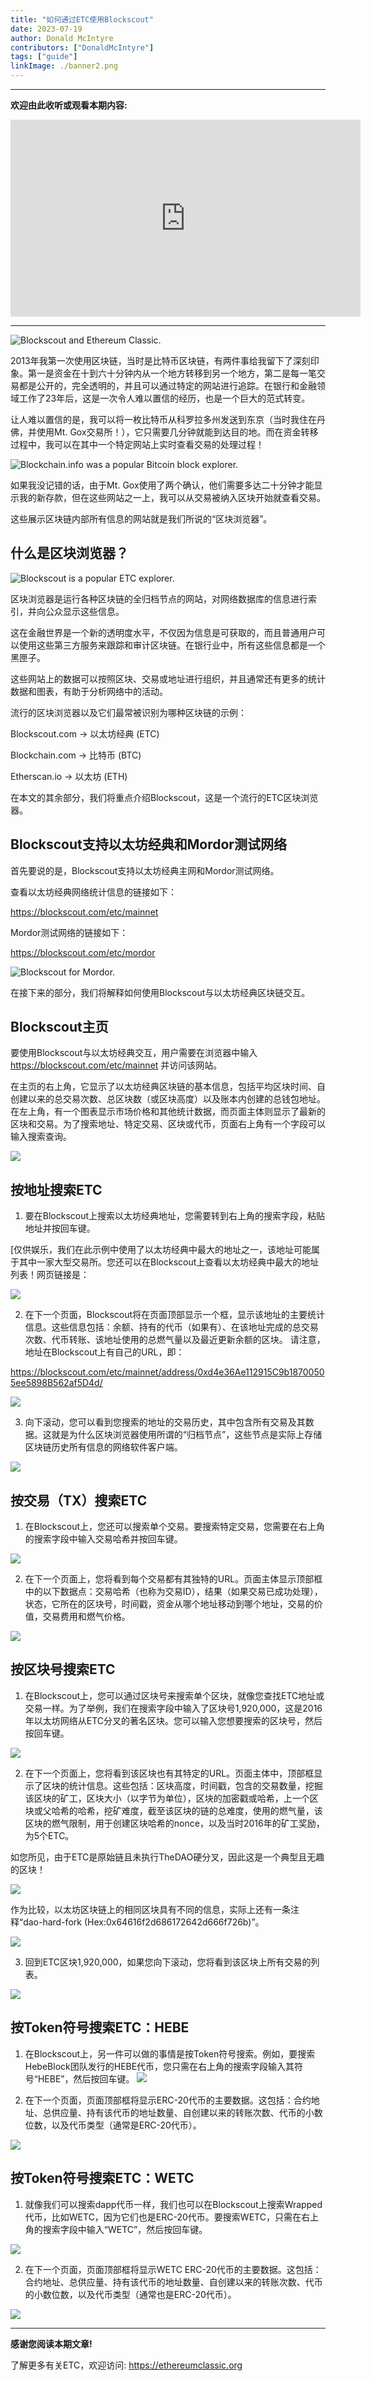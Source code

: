 ```yaml
---
title: "如何通过ETC使用Blockscout"
date: 2023-07-19
author: Donald McIntyre
contributors: ["DonaldMcIntyre"]
tags: ["guide"]
linkImage: ./banner2.png
---
```


---
**欢迎由此收听或观看本期内容:**

<iframe width="560" height="315" src="https://www.youtube.com/embed/nw-dLA6-koQ" title="YouTube video player" frameborder="0" allow="accelerometer; autoplay; clipboard-write; encrypted-media; gyroscope; picture-in-picture; web-share" allowfullscreen></iframe>

---

![Blockscout and Ethereum Classic.](banner2.png)

2013年我第一次使用区块链，当时是比特币区块链，有两件事给我留下了深刻印象。第一是资金在十到六十分钟内从一个地方转移到另一个地方，第二是每一笔交易都是公开的，完全透明的，并且可以通过特定的网站进行追踪。在银行和金融领域工作了23年后，这是一次令人难以置信的经历，也是一个巨大的范式转变。

让人难以置信的是，我可以将一枚比特币从科罗拉多州发送到东京（当时我住在丹佛，并使用Mt. Gox交易所！），它只需要几分钟就能到达目的地。而在资金转移过程中，我可以在其中一个特定网站上实时查看交易的处理过程！

![Blockchain.info was a popular Bitcoin block explorer.](intro-a.png)

如果我没记错的话，由于Mt. Gox使用了两个确认，他们需要多达二十分钟才能显示我的新存款，但在这些网站之一上，我可以从交易被纳入区块开始就查看交易。

这些展示区块链内部所有信息的网站就是我们所说的“区块浏览器”。

## 什么是区块浏览器？

![Blockscout is a popular ETC explorer.](intro-b.png)

区块浏览器是运行各种区块链的全归档节点的网站，对网络数据库的信息进行索引，并向公众显示这些信息。

这在金融世界是一个新的透明度水平，不仅因为信息是可获取的，而且普通用户可以使用这些第三方服务来跟踪和审计区块链。在银行业中，所有这些信息都是一个黑匣子。

这些网站上的数据可以按照区块、交易或地址进行组织，并且通常还有更多的统计数据和图表，有助于分析网络中的活动。

流行的区块浏览器以及它们最常被识别为哪种区块链的示例：

Blockscout.com -> 以太坊经典 (ETC)

Blockchain.com -> 比特币 (BTC)

Etherscan.io -> 以太坊 (ETH)

在本文的其余部分，我们将重点介绍Blockscout，这是一个流行的ETC区块浏览器。

## Blockscout支持以太坊经典和Mordor测试网络

首先要说的是，Blockscout支持以太坊经典主网和Mordor测试网络。

查看以太坊经典网络统计信息的链接如下：

https://blockscout.com/etc/mainnet

Mordor测试网络的链接如下：

https://blockscout.com/etc/mordor

![Blockscout for Mordor.](intro-c.png)

在接下来的部分，我们将解释如何使用Blockscout与以太坊经典区块链交互。

## Blockscout主页

要使用Blockscout与以太坊经典交互，用户需要在浏览器中输入 https://blockscout.com/etc/mainnet 并访问该网站。

在主页的右上角，它显示了以太坊经典区块链的基本信息，包括平均区块时间、自创建以来的总交易次数、总区块数（或区块高度）以及账本内创建的总钱包地址。在左上角，有一个图表显示市场价格和其他统计数据，而页面主体则显示了最新的区块和交易。为了搜索地址、特定交易、区块或代币，页面右上角有一个字段可以输入搜索查询。

![](1.png)

## 按地址搜索ETC

1. 要在Blockscout上搜索以太坊经典地址，您需要转到右上角的搜索字段，粘贴地址并按回车键。

[仅供娱乐，我们在此示例中使用了以太坊经典中最大的地址之一，该地址可能属于其中一家大型交易所。您还可以在Blockscout上查看以太坊经典中最大的地址列表！网页链接是：

![](2.png)

2. 在下一个页面，Blockscout将在页面顶部显示一个框，显示该地址的主要统计信息。这些信息包括：余额、持有的代币（如果有）、在该地址完成的总交易次数、代币转账、该地址使用的总燃气量以及最近更新余额的区块。
请注意，地址在Blockscout上有自己的URL，即：

https://blockscout.com/etc/mainnet/address/0xd4e36Ae112915C9b18700505ee5898B562af5D4d/

![](3.png)

3. 向下滚动，您可以看到您搜索的地址的交易历史，其中包含所有交易及其数据。这就是为什么区块浏览器使用所谓的“归档节点”，这些节点是实际上存储区块链历史所有信息的网络软件客户端。
   
![](4.png)

## 按交易（TX）搜索ETC

1. 在Blockscout上，您还可以搜索单个交易。要搜索特定交易，您需要在右上角的搜索字段中输入交易哈希并按回车键。

![](5.png)

2. 在下一个页面上，您将看到每个交易都有其独特的URL。页面主体显示顶部框中的以下数据点：交易哈希（也称为交易ID），结果（如果交易已成功处理），状态，它所在的区块号，时间戳，资金从哪个地址移动到哪个地址，交易的价值，交易费用和燃气价格。

![](6.png)

## 按区块号搜索ETC

1. 在Blockscout上，您可以通过区块号来搜索单个区块，就像您查找ETC地址或交易一样。为了举例，我们在搜索字段中输入了区块号1,920,000，这是2016年以太坊网络从ETC分叉的著名区块。您可以输入您想要搜索的区块号，然后按回车键。

![](7.png)

2. 在下一个页面上，您将看到该区块也有其特定的URL。页面主体中，顶部框显示了区块的统计信息。这些包括：区块高度，时间戳，包含的交易数量，挖掘该区块的矿工，区块大小（以字节为单位），区块的加密戳或哈希，上一个区块或父哈希的哈希，挖矿难度，截至该区块的链的总难度，使用的燃气量，该区块的燃气限制，用于创建区块哈希的nonce，以及当时2016年的矿工奖励，为5个ETC。

如您所见，由于ETC是原始链且未执行TheDAO硬分叉，因此这是一个典型且无趣的区块！

![](8.png)

作为比较，以太坊区块链上的相同区块具有不同的信息，实际上还有一条注释“dao-hard-fork (Hex:0x64616f2d686172642d666f726b)”。

![](8-5.png)

3. 回到ETC区块1,920,000，如果您向下滚动，您将看到该区块上所有交易的列表。

![](9.png)

## 按Token符号搜索ETC：HEBE

1. 在Blockscout上，另一件可以做的事情是按Token符号搜索。例如，要搜索HebeBlock团队发行的HEBE代币，您只需在右上角的搜索字段输入其符号“HEBE”，然后按回车键。
![](10.png)

2. 在下一个页面，页面顶部框将显示ERC-20代币的主要数据。这包括：合约地址、总供应量、持有该代币的地址数量、自创建以来的转账次数、代币的小数位数，以及代币类型（通常是ERC-20代币）。

![](11.png)

## 按Token符号搜索ETC：WETC

1. 就像我们可以搜索dapp代币一样，我们也可以在Blockscout上搜索Wrapped代币，比如WETC，因为它们也是ERC-20代币。要搜索WETC，只需在右上角的搜索字段中输入“WETC”，然后按回车键。

![](12.png)

2. 在下一个页面，页面顶部框将显示WETC ERC-20代币的主要数据。这包括：合约地址、总供应量、持有该代币的地址数量、自创建以来的转账次数、代币的小数位数，以及代币类型（通常也是ERC-20代币）。

![](13.png)

---

**感谢您阅读本期文章!**

了解更多有关ETC，欢迎访问: https://ethereumclassic.org
